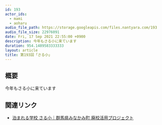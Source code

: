 ```yaml
---
id: 193
actor_ids:
  - mami
  - aoharu
audio_file_path: https://storage.googleapis.com/files.nantyara.com/193.mp3
audio_file_size: 22976091
date: Fri, 17 Sep 2021 22:55:00 +0900
description: 今年もさる小に来ています
duration: 954.1489583333333
layout: article
title: 第193回「さる小」
---
```

## 概要

今年もさる小に来ています

## 関連リンク

* [泊まれる学校 さる小｜群馬県みなかみ町 廃校活用プロジェクト](https://www.sarusho.com/)
